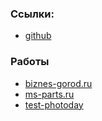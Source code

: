 ### Ссылки:
* [github](https://github.com/dmitriikuzaev)

### Работы
* [biznes-gorod.ru](https://biznes-gorod.ru)
* [ms-parts.ru](http://ms-parts.ru)
* [test-photoday](https://github.com/dmitriikuzaev/test-photoday)
